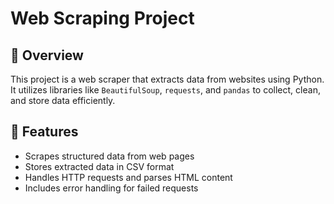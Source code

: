# Web Scraping Project

## 📌 Overview
This project is a web scraper that extracts data from websites using Python. It utilizes libraries like `BeautifulSoup`, `requests`, and `pandas` to collect, clean, and store data efficiently. 

## 🚀 Features
- Scrapes structured data from web pages
- Stores extracted data in CSV format
- Handles HTTP requests and parses HTML content
- Includes error handling for failed requests
